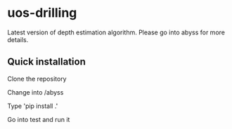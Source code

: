 # uos-drilling
Latest version of depth estimation algorithm.
Please go into abyss for more details.

## Quick installation
Clone the repository

Change into /abyss

Type 'pip install .'

Go into test and run it
